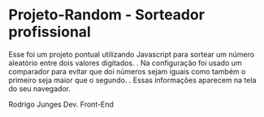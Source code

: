 # Projeto-Random - Sorteador profissional

Esse foi um projeto pontual utilizando Javascript para sortear um número aleatório entre dois valores digitados.
.
Na configuração foi usado um comparador para evitar que doi números sejam iguais como também o primeiro seja maior que o segundo.
.
Essas informações aparecem na tela do seu navegador.

Rodrigo Junges
Dev. Front-End
